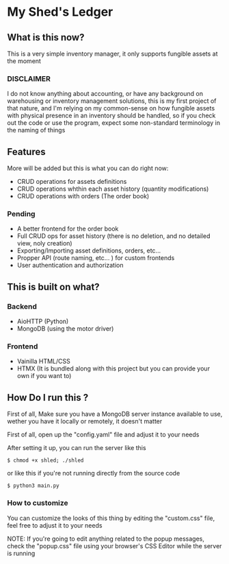 # My Shed's Ledger

## What is this now?

This is a very simple inventory manager, it only supports fungible assets at the moment

### DISCLAIMER

I do not know anything about accounting, or have any background on warehousing or inventory management solutions, this is my first project of that nature, and I'm relying on my common-sense on how fungible assets with physical presence in an inventory should be handled, so if you check out the code or use the program, expect some non-standard terminology in the naming of things

## Features

More will be added but this is what you can do right now:

- CRUD operations for assets definitions
- CRUD operations whthin each asset history (quantity modifications)
- CRUD operations with orders (The order book)

### Pending

- A better frontend for the order book
- Full CRUD ops for asset history (there is no deletion, and no detailed view, noly creation)
- Exporting/Importing asset definitions, orders, etc...
- Propper API (route naming, etc... ) for custom frontends
- User authentication and authorization

## This is built on what?

### Backend

- AioHTTP (Python)
- MongoDB (using the motor driver)

### Frontend

- Vainilla HTML/CSS
- HTMX (It is bundled along with this project but you can provide your own if you want to)

## How Do I run this ?

First of all, Make sure you have a MongoDB server instance available to use, wether you have it locally or remotely, it doesn't matter

First of all, open up the "config.yaml" file and adjust it to your needs

After setting it up, you can run the server like this

```
$ chmod +x shled; ./shled
```
or like this if you're not running directly from the source code

```
$ python3 main.py
```

### How to customize

You can customize the looks of this thing by editing the "custom.css" file, feel free to adjust it to your needs

NOTE: If you're going to edit anything related to the popup messages, check the "popup.css" file using your browser's CSS Editor while the server is running